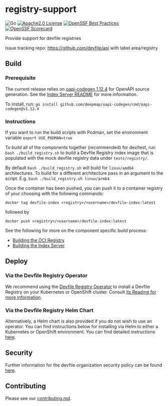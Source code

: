 # registry-support

<div id="header">

![Go](https://img.shields.io/badge/Go-1.21-blue)
[![Apache2.0 License](https://img.shields.io/badge/license-Apache2.0-brightgreen.svg)](LICENSE)
[![OpenSSF Best Practices](https://www.bestpractices.dev/projects/8257/badge)](https://www.bestpractices.dev/projects/8257)
[![OpenSSF Scorecard](https://api.securityscorecards.dev/projects/github.com/devfile/registry-support/badge)](https://securityscorecards.dev/viewer/?uri=github.com/devfile/registry-support)

</div>

Provide support for devfile registries

Issue tracking repo: https://github.com/devfile/api with label area/registry

## Build

### Prerequisite

The current release relies on [oapi-codegen 1.12.4](https://github.com/deepmap/oapi-codegen/tree/v1.12.4) for OpenAPI source generation. See the [Index Server README](index/server/README.md#source-generation) for more information.

To install, run:
`go install github.com/deepmap/oapi-codegen/cmd/oapi-codegen@v1.12.4`

### Instructions
If you want to run the build scripts with Podman, set the environment variable
`export USE_PODMAN=true`

To build all of the components together (recommended) for dev/test, run `bash ./build_registry.sh` to build a Devfile Registry index image that is populated with the mock devfile registry data under `tests/registry/`.

By default `bash ./build_registry.sh` will build for `linux/amd64` architectures. To build for a different architecture pass in an argument to the script.
E.g. `bash ./build_registry.sh linux/arm64`.

Once the container has been pushed, you can push it to a container registry of your choosing with the following commands:

```
docker tag devfile-index <registry>/<username>/devfile-index:latest
```

followed by

```
docker push <registry>/<username>/devfile-index:latest
```

See the following for more on the component specific build process:

- [Building the OCI Registry](oci-registry/README.md#build)
- [Building the Index Server](index/server/README.md#build)

## Deploy

### Via the Devfile Registry Operator

We recommend using the [Devfile Registry Operator](https://github.com/devfile/registry-operator) to install a Devfile Registry on your Kubernetes or OpenShift cluster. Consult [its Readme for more information](https://github.com/devfile/registry-operator#running-the-controller-in-a-cluster).

### Via the Devfile Registry Helm Chart
Alternatively, a Helm chart is also provided if you do not wish to use an operator. You can find instructions below for installing via Helm to either a Kubernetes or OpenShift environment. You can find detailed instructions [here](deploy/chart/devfile-registry/README.md).

## Security

Further information for the devfile organization security policy can be found [here](https://github.com/devfile/api/blob/main/SECURITY.md).

## Contributing

Please see our [contributing.md](./CONTRIBUTING.md).
